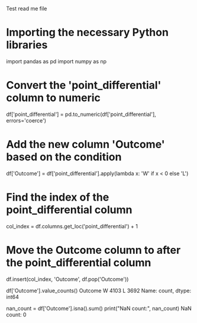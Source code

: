 Test read me file

# Importing the necessary Python libraries
import pandas as pd
import numpy as np

# Convert the 'point_differential' column to numeric
df['point_differential'] = pd.to_numeric(df['point_differential'], errors='coerce')

# Add the new column 'Outcome' based on the condition
df['Outcome'] = df['point_differential'].apply(lambda x: 'W' if x < 0 else 'L')

# Find the index of the point_differential column
col_index = df.columns.get_loc('point_differential') + 1

# Move the Outcome column to after the point_differential column
df.insert(col_index, 'Outcome', df.pop('Outcome'))

df['Outcome'].value_counts()
Outcome
W    4103
L    3692
Name: count, dtype: int64

nan_count = df['Outcome'].isna().sum()
print("NaN count:", nan_count)
NaN count: 0

